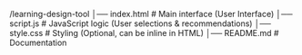 /learning-design-tool
│── index.html         # Main interface (User Interface)
│── script.js          # JavaScript logic (User selections & recommendations)
│── style.css          # Styling (Optional, can be inline in HTML)
│── README.md          # Documentation
